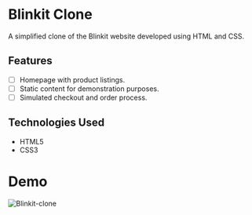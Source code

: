 # Blinkit Clone

A simplified clone of the Blinkit website developed using HTML and CSS.


## Features

- [ ] Homepage with product listings.
- [ ] Static content for demonstration purposes.
- [ ] Simulated checkout and order process.

## Technologies Used

- HTML5
- CSS3

# Demo
![Blinkit-clone](https://github.com/Ashfaq080/Blinkit-clone/assets/145708932/170bb4b9-e967-4bbd-afe9-ebacf33ab75e)
